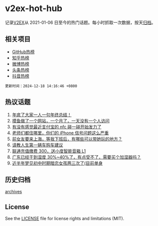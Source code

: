 # v2ex-hot-hub

 记录[V2EX](https://www.v2ex.com/)从 2021-01-06 日至今的热门话题。每小时抓取一次数据，按天[归档](archives)。
 
 ## 相关项目

- [GitHub热榜](https://github.com/lonnyzhang423/github-hot-hub)
- [知乎热榜](https://github.com/lonnyzhang423/zhihu-hot-hub)
- [微博热榜](https://github.com/lonnyzhang423/weibo-hot-hub)
- [头条热榜](https://github.com/lonnyzhang423/toutiao-hot-hub)
- [抖音热榜](https://github.com/lonnyzhang423/douyin-hot-hub)


 `更新时间：2024-12-18 14:16:46 +0800`

## 热议话题

1. [年底了大家一人一句年终总结！](https://www.v2ex.com/t/1098386)
1. [摸鱼做了一个网站，一个月了，一天没有一个人访问](https://www.v2ex.com/t/1098265)
1. [有没有感觉最近支付宝的 nfc 碰一碰开始发力了](https://www.v2ex.com/t/1098268)
1. [老师们都住哪里，你们的 iPhone 信号问题这么严重](https://www.v2ex.com/t/1098290)
1. [前女友要来上海，等我下班后，有哪些可以带她玩的地方？](https://www.v2ex.com/t/1098277)
1. [请教人生第一辆车购车建议](https://www.v2ex.com/t/1098373)
1. [联通充值缴费 300，送小度智能音箱 L1](https://www.v2ex.com/t/1098303)
1. [广东已经干到湿度 30%~40%了，有点受不了，需要买个加湿器吗？](https://www.v2ex.com/t/1098359)
1. [近半年梦见初中时期暗恋女孩两三次了(目前单身](https://www.v2ex.com/t/1098376)

## 历史归档

[archives](archives)

## License

See the [LICENSE](LICENSE) file for license rights and limitations (MIT).
